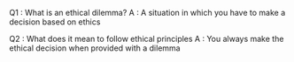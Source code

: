 Q1 : What is an ethical dilemma?
A : A situation in which you have to make a decision based on ethics

Q2 : What does it mean to follow ethical principles
A : You always make the ethical decision when provided with a dilemma 